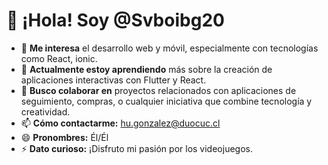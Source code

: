 # 👋 ¡Hola! Soy @Svboibg20  

- 👀 **Me interesa** el desarrollo web y móvil, especialmente con tecnologías como React, ionic.
- 🌱 **Actualmente estoy aprendiendo** más sobre la creación de aplicaciones interactivas con Flutter y React.
- 💞️ **Busco colaborar en** proyectos relacionados con aplicaciones de seguimiento, compras, o cualquier iniciativa que combine tecnología y creatividad.  
- 📫 **Cómo contactarme:** hu.gonzalez@duocuc.cl
- 😄 **Pronombres:** Él/Él  
- ⚡ **Dato curioso:** ¡Disfruto mi pasión por los videojuegos.  

<!---
Svboibg20/Svboibg20 es un repositorio ✨ especial ✨ porque su archivo `README.md` aparece en tu perfil de GitHub.  
Puedes hacer clic en el enlace de Vista previa para verlo en acción.  
--->
